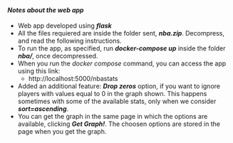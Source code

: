 #### _Notes about the web app_

- Web app developed using __*flask*__
- All the files requiered are inside the folder sent, __*nba.zip*__. Decompress, and read the following instructions.
- To run the app, as specified, run __*docker-compose up*__ inside the folder __*nba/*__, once decompressed.
- When you run the *docker compose* command, you can access the app using this link:
    - http://localhost:5000/nbastats
- Added an additional feature: __*Drop zeros*__ option, if you want to ignore players with values equal to 0 in the graph shown. This happens sometimes with some of the available stats, only when we consider __*sort=ascending*__.
- You can get the graph in the same page in which the options are available, clicking __*Get Graph!*__. The choosen options are stored in the page when you get the graph.

